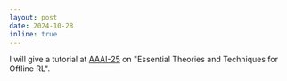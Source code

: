 ```yaml
---
layout: post
date: 2024-10-28
inline: true
---
```


I will give a tutorial at <a href="https://aaai.org/conference/aaai/aaai-25/" target="blank">AAAI-25</a> on "Essential Theories and Techniques for Offline RL".






